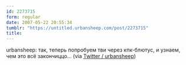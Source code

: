 ```yaml
---
id: 2273715
form: regular
date: 2007-05-22 20:55:34
tumblr: "https://untitled.urbansheep.com/post/2273715"
title:
---
```


<p>urbansheep: так, теперь попробуем тви через кпк-блютус, и узнаем, чем это всё закончиццо&hellip; (via <a href="http://twitter.com/urbansheep/statuses/74212442">Twitter / urbansheep</a>)</p>


